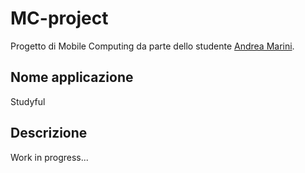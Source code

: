 # MC-project

Progetto di Mobile Computing da parte dello studente [Andrea Marini](https://github.com/drew458).

## Nome applicazione

Studyful

## Descrizione

Work in progress...
